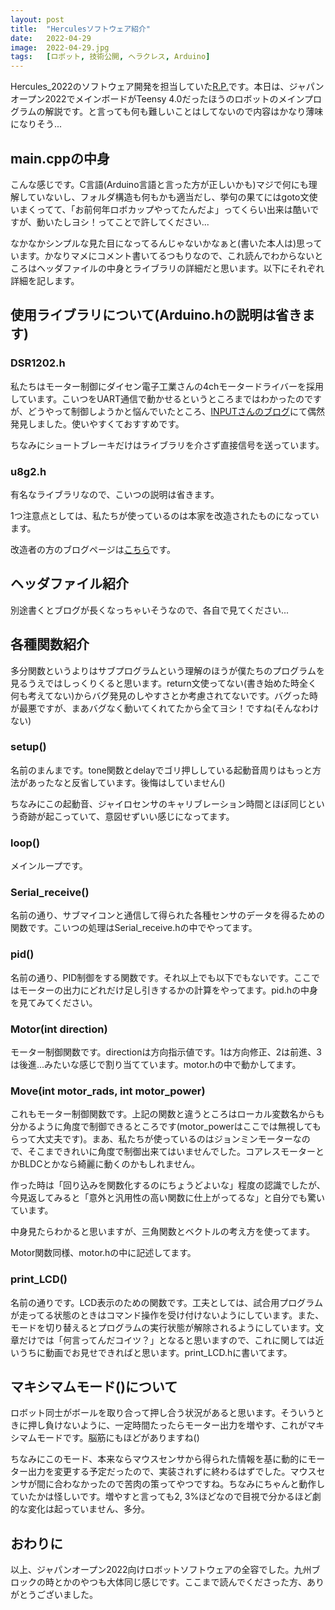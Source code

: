 ```yaml
---
layout: post
title:  "Herculesソフトウェア紹介"
date:   2022-04-29
image:  2022-04-29.jpg
tags:   [ロボット, 技術公開, ヘラクレス, Arduino]
---
```

Hercules_2022のソフトウェア開発を担当していた[R.P.](https://twitter.com/red_panda_RCJ)です。本日は、ジャパンオープン2022でメインボードがTeensy 4.0だったほうのロボットのメインプログラムの解説です。と言っても何も難しいことはしてないので内容はかなり薄味になりそう...

## main.cppの中身

こんな感じです。C言語(Arduino言語と言った方が正しいかも)マジで何にも理解していないし、フォルダ構造も何もかも適当だし、挙句の果てにはgoto文使いまくってて、「お前何年ロボカップやってたんだよ」ってくらい出来は酷いですが、動いたしヨシ！ってことで許してください...

<center><script src="https://gist.github.com/RP-800/f66526eb4292c0b45d98ce51f3fdf1e8.js"></script></center>

なかなかシンプルな見た目になってるんじゃないかなぁと(書いた本人は)思っています。かなりマメにコメント書いてるつもりなので、これ読んでわからないところはヘッダファイルの中身とライブラリの詳細だと思います。以下にそれぞれ詳細を記します。

## 使用ライブラリについて(Arduino.hの説明は省きます)

### DSR1202.h

私たちはモーター制御にダイセン電子工業さんの4chモータードライバーを採用しています。こいつをUART通信で動かせるというところまではわかったのですが、どうやって制御しようかと悩んでいたところ、[INPUTさんのブログ](http://rcjinput.blog.jp/archives/26907554.html?ref=popular_article&id=6509427-2937650)にて偶然発見しました。使いやすくておすすめです。

ちなみにショートブレーキだけはライブラリを介さず直接信号を送っています。

### u8g2.h

有名なライブラリなので、こいつの説明は省きます。

1つ注意点としては、私たちが使っているのは本家を改造されたものになっています。

改造者の方のブログページは[こちら](http://blog.eldhrimnir.com/?p=5327)です。

## ヘッダファイル紹介

別途書くとブログが長くなっちゃいそうなので、各自で見てください...

## 各種関数紹介

多分関数というよりはサブプログラムという理解のほうが僕たちのプログラムを見るうえではしっくりくると思います。return文使ってない(書き始めた時全く何も考えてない)からバグ発見のしやすさとか考慮されてないです。バグった時が最悪ですが、まあバグなく動いてくれてたから全てヨシ！ですね(そんなわけない)

### setup()

名前のまんまです。tone関数とdelayでゴリ押ししている起動音周りはもっと方法があったなと反省しています。後悔はしていません()

ちなみにこの起動音、ジャイロセンサのキャリブレーション時間とほぼ同じという奇跡が起こっていて、意図せずいい感じになってます。

### loop()

メインループです。

### Serial_receive()

<center><script src="https://gist.github.com/RP-800/c3a9121539e72c01dbb16b0ecaf5c3a7.js"></script></center>

名前の通り、サブマイコンと通信して得られた各種センサのデータを得るための関数です。こいつの処理はSerial_receive.hの中でやってます。

### pid()

<center><script src="https://gist.github.com/RP-800/d6d82fccc98204b9b9b9a2265f9ca1f1.js"></script></center>

名前の通り、PID制御をする関数です。それ以上でも以下でもないです。ここではモーターの出力にどれだけ足し引きするかの計算をやってます。pid.hの中身を見てみてください。

### Motor(int direction)

<center><script src="https://gist.github.com/RP-800/152f671789566500e9a8f063d7586769.js"></script></center>

モーター制御関数です。directionは方向指示値です。1は方向修正、2は前進、3は後進...みたいな感じで割り当てています。motor.hの中で動かしてます。

### Move(int motor_rads, int motor_power)

<center><script src="https://gist.github.com/RP-800/d04c94350faa504b891c08f8e0cf7d23.js"></script></center>

これもモーター制御関数です。上記の関数と違うところはローカル変数名からも分かるように角度で制御できるところです(motor_powerはここでは無視してもらって大丈夫です)。まあ、私たちが使っているのはジョンミンモーターなので、そこまできれいに角度で制御出来てはいませんでした。コアレスモーターとかBLDCとかなら綺麗に動くのかもしれません。

作った時は「回り込みを関数化するのにちょうどよいな」程度の認識でしたが、今見返してみると「意外と汎用性の高い関数に仕上がってるな」と自分でも驚いています。

中身見たらわかると思いますが、三角関数とベクトルの考え方を使ってます。

Motor関数同様、motor.hの中に記述してます。

### print_LCD()

<center><script src="https://gist.github.com/RP-800/38a201da76a3590d4364fe0f115ced1d.js"></script></center>

名前の通りです。LCD表示のための関数です。工夫としては、試合用プログラムが走ってる状態のときはコマンド操作を受け付けないようにしています。また、モードを切り替えるとプログラムの実行状態が解除されるようにしています。文章だけでは「何言ってんだコイツ？」となると思いますので、これに関しては近いうちに動画でお見せできればと思います。print_LCD.hに書いてます。

## マキシマムモード()について

ロボット同士がボールを取り合って押し合う状況があると思います。そういうときに押し負けないように、一定時間たったらモーター出力を増やす、これがマキシマムモードです。脳筋にもほどがありますね()

ちなみにこのモード、本来ならマウスセンサから得られた情報を基に動的にモーター出力を変更する予定だったので、実装されずに終わるはずでした。マウスセンサが間に合わなかったので苦肉の策ってやつですね。ちなみにちゃんと動作していたかは怪しいです。増やすと言っても2, 3%ほどなので目視で分かるほど劇的な変化は起っていません、多分。

## おわりに

以上、ジャパンオープン2022向けロボットソフトウェアの全容でした。九州ブロックの時とかのやつも大体同じ感じです。ここまで読んでくださった方、ありがとうございました。